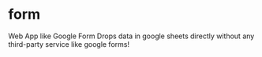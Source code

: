 # form
Web App like Google Form Drops data in google sheets directly without any third-party service like google forms!

